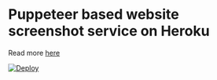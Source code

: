 # Puppeteer based website screenshot service on Heroku

Read more [here](https://www.fabiofranchino.com/blog/how-to-create-website-screenshot-service-with-puppeteer-on-heroku)

[![Deploy](https://www.herokucdn.com/deploy/button.svg)](https://heroku.com/deploy)
